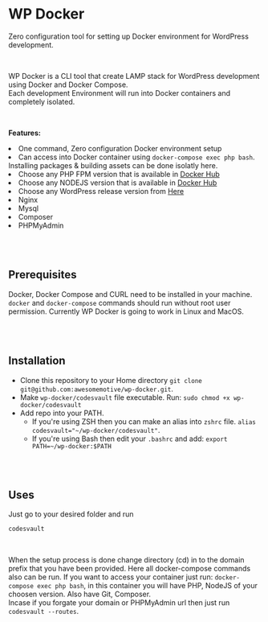 # WP Docker
Zero configuration tool for setting up Docker environment for WordPress development.

<br>
<p>
WP Docker is a CLI tool that create LAMP stack for WordPress development using Docker and Docker Compose.
<br>
Each development Environment will run into Docker containers and completely isolated.
</p>

<br>
<p>
<strong>Features:</strong>
	<li>One command, Zero configuration Docker environment setup</li>
	<li>Can access into Docker container using <code>docker-compose exec php bash</code>. Installing packages & building assets can be done isolatly here.</li>
	<li>Choose any PHP FPM version that is available in <a href="https://hub.docker.com/_/php">Docker Hub</a></li>
	<li>Choose any NODEJS version that is available in <a href="https://hub.docker.com/_/node">Docker Hub</a></li>
	<li>Choose any WordPress release version from <a href="https://wordpress.org/download/releases/">Here</a></li>
	<li>Nginx</li>
	<li>Mysql</li>
	<li>Composer</li>
	<li>PHPMyAdmin</li>
</p>

<br>
<br>

## Prerequisites
Docker, Docker Compose and CURL need to be installed in your machine. `docker` and `docker-compose` commands should run without root user permission. Currently WP Docker is going to work in Linux and MacOS.

<br>
<br>

## Installation
* Clone this repository to your Home directory `git clone git@github.com:awesomemotive/wp-docker.git`.
* Make `wp-docker/codesvault` file executable. Run: `sudo chmod +x wp-docker/codesvault`
* Add repo into your PATH.
	* If you're using ZSH then you can make an alias into `zshrc` file. `alias codesvault="~/wp-docker/codesvault"`.
	* If you're using Bash then edit your `.bashrc` and add: `export PATH=~/wp-docker:$PATH`

<br>
<br>

## Uses
Just go to your desired folder and run
``` bash
codesvault
```

<br>

When the setup process is done change directory (cd) in to the domain prefix that you have been provided.
Here all docker-compose commands also can be run. If you want to access your container just run: `docker-compose exec php bash`, in this container you will have PHP, NodeJS of your choosen version. Also have Git, Composer.
<br>
Incase if you forgate your domain or PHPMyAdmin url then just run `codesvault --routes`.
